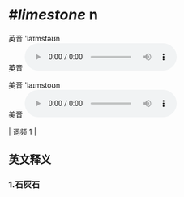 # ***\#limestone*** n
英音 'laɪmstəʊn  
英音
<audio src="./media/limestone1.aac" controls="controls"></audio>

美音 'laɪmstoʊn  
美音
<audio src="./media/limestone2.aac" controls="controls"></audio>



| 词频 1 |  

英文释义
---
### 1.**石灰石**  


